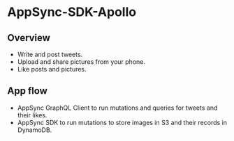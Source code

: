 # AppSync-SDK-Apollo

## Overview
* Write and post tweets.
* Upload and share pictures from your phone.
* Like posts and pictures.

## App flow
* AppSync GraphQL Client to run mutations and queries for tweets and their likes.
* AppSync SDK to run mutations to store images in S3 and their records in DynamoDB.


